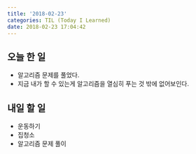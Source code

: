 ```yaml
---
title: '2018-02-23'
categories: TIL (Today I Learned)
date: 2018-02-23 17:04:42
---
```

## 오늘 한 일
* 알고리즘 문제를 풀었다.
* 지금 내가 할 수 있는게 알고리즘을 열심히 푸는 것 밖에 없어보인다.



## 내일 할 일
* 운동하기
* 집청소
* 알고리즘 문제 풀이
